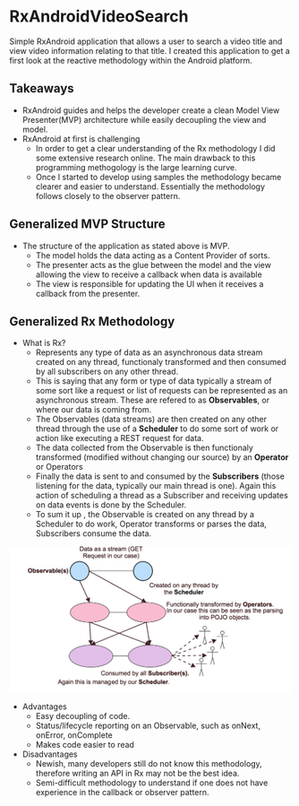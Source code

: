 # RxAndroidVideoSearch
Simple RxAndroid application that allows a user to search a video title and view video information relating to that title.
I created this application to get a first look at the reactive methodology within the Android platform.

## Takeaways
- RxAndroid guides and helps the developer create a clean Model View Presenter(MVP) architecture while easily decoupling the view and model.
- RxAndroid at first is challenging
  - In order to get a clear understanding of the Rx methodology I did some extensive research online. The main drawback to this programming methogology is the large learning curve.
  - Once I started to develop using samples the methodology became clearer and easier to understand. Essentially the methodology follows closely to the observer pattern.

## Generalized MVP Structure
- The structure of the application as stated above is MVP.
  - The model holds the data acting as a Content Provider of sorts.
  - The presenter acts as the glue between the model and the view allowing the view to receive a callback when data is available
  - The view is responsible for updating the UI when it receives a callback from the presenter. 

## Generalized Rx Methodology
- What is Rx? 
  - Represents any type of data as an asynchronous data stream created on any thread, functionaly transformed and then consumed by all subscribers on any other thread.
  - This is saying that any form or type of data typically a stream of some sort like a request or list of requests can be represented as an asynchronous stream. These are refered to as <b>Observables</b>, or where our data is coming from.
  - The Observables (data streams) are then created on any other thread through the use of a <b>Scheduler</b> to do some sort of work or action like executing a REST request for data.
  - The data collected from the Observable is then functionaly transformed (modified without changing our source) by an <b>Operator</b> or Operators
  - Finally the data is sent to and consumed by the <b>Subscribers</b> (those listening for the data, typically our main thread is one). Again this action of scheduling a thread as a Subscriber and receiving updates on data events is done by the Scheduler.
  - To sum it up , the Observable is created on any thread by a Scheduler to do work, Operator transforms or parses the data, Subscribers consume the data.

![Marble Diagram](https://github.com/ekamp/RxAndroidVideoSearch/blob/master/marblediagram.png "RX Marble Diagram")
- Advantages
  - Easy decoupling of code.
  - Status/lifecycle reporting on an Observable, such as onNext, onError, onComplete
  - Makes code easier to read
- Disadvantages
  - Newish, many developers still do not know this methodology, therefore writing an API in Rx may not be the best idea.
  - Semi-difficult methodology to understand if one does not have experience in the callback or observer pattern.
